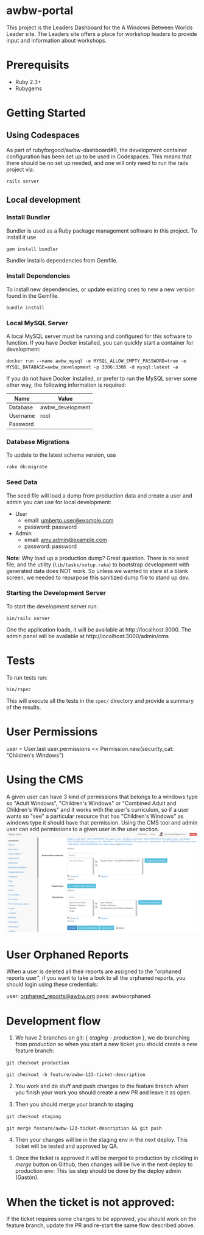 # awbw-portal

This project is the Leaders Dashboard for the A Windows Between Worlds Leader site. The Leaders site
offers a place for workshop leaders to provide input and information about workshops.

# Prerequisits

- Ruby 2.3+
- Rubygems

# Getting Started

## Using Codespaces

As part of rubyforgood/awbw-dashboard#9, the development container configuration has been set up to be used in Codespaces. This means that there should be no set up needed, and one will only need to run the rails project via:
```shell
rails server
```

## Local development

### Install Bundler

Bundler is used as a Ruby package management software in this project. To install it use

    gem install bundler

Bundler installs dependencies from Gemfile.

### Install Dependencies

To install new dependencies, or update existing ones to new a new version found in the Gemfile.

    bundle install

### Local MySQL Server

A local MySQL server must be running and configured for this software to function. If you have Docker
installed, you can quickly start a container for development:

    docker run --name awbw_mysql -e MYSQL_ALLOW_EMPTY_PASSWORD=true -e MYSQL_DATABASE=awbw_development -p 3306:3306 -d mysql:latest -a

If you do not have Docker installed, or prefer to run the MySQL server some other way, the following information is required:

| Name | Value |
|-------|-------|
| Database | awbw_development |
| Username | root |
| Password | <ALLOW EMPTY PASSWORD>  |

### Database Migrations

To update to the latest schema version, use

    rake db:migrate

### Seed Data

The seed file will load a dump from production data and create a user and
admin you can use for local development:

- User
  - email: umberto.user@example.com
  - password: password
- Admin
  - email: amy.admin@example.com
  - password: password

**Note**: Why load up a production dump? Great question. There is no seed
file, and the utility (`lib/tasks/setup.rake`) to bootstrap development with
generated data does NOT work. So unless we wanted to stare at a blank screen, we
needed to repurpose this sanitized dump file to stand up dev.

### Starting the Development Server

To start the development server run:

    bin/rails server

One the application loads, it will be available at http://localhost:3000. The admin panel will be
available at http://localhost:3000/admin/cms

# Tests

To run tests run:

```shell
bin/rspec
```

This will execute all the tests in the `spec/` directory and provide a summary of the results.

User Permissions
================

user = User.last
user.permissions << Permission.new(security_cat: "Children's Windows")

Using the CMS
==============
A given user can have 3 kind of permissions that belongs to a windows type
so "Adult Windows", "Children's Windows" or "Combined Adult and Children's Windows"
and it works with the user's curriculum, so if a user wants so "see" a particular
resource that has "Children's Windows" as windows type it should have that permission.
Using the CMS tool and admin user can add permissions to a given user in the user
section.
![Alt text](app/assets/images/awbw-user-perms-cms.png?raw=true "Permissions")

User Orphaned Reports
======================

When a user is deleted all their reports are assigned to the "orphaned reports user",
if you want to take a look to all the orphaned reports, you should login using these credentials:

user: orphaned_reports@awbw.org
pass: awbworphaned

Development flow
================

1) We have 2 branches on git: { *staging* - *production* },
we do branching from *production* so when you start a new ticket you should
create a new feature branch:

```git checkout production```

```git checkout -b feature/awbw-123-ticket-description```

2) You work and do stuff and push changes to the feature branch when you finish your
work you should create a new PR and leave it as open.

3) Then you should merge your branch to staging

```git checkout staging```

```git merge feature/awbw-123-ticket-description && git push```

4) Then your changes will be in the staging env in the next deploy.
This ticket will be tested and approved by QA.

5) Once the ticket is approved it will be merged to production
by clickling in *merge* button on Github, then changes will be live in the next deploy to production env:
This las step should be done by the deploy admin (Gastón).

When the ticket is not approved:
================================

If the ticket requires some changes to be approved, you should
work on the feature branch, update the PR and re-start the same flow
described above.



